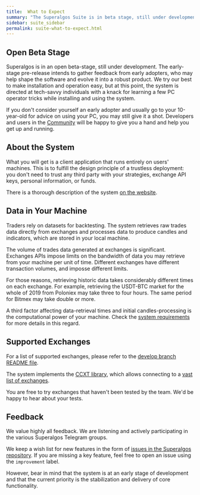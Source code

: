```yaml
---
title:  What to Expect
summary: "The Superalgos Suite is in beta stage, still under development. Check the website for details on features and functionality."
sidebar: suite_sidebar
permalink: suite-what-to-expect.html
---
```


## Open Beta Stage

Superalgos is in an open beta-stage, still under development. The early-stage pre-release intends to gather feedback from early adopters, who may help shape the software and evolve it into a robust product. We try our best to make installation and operation easy, but at this point, the system is directed at tech-savvy individuals with a knack for learning a few PC operator tricks while installing and using the system.

If you don't consider yourself an early adopter and usually go to your 10-year-old for advice on using your PC, you may still give it a shot. Developers and users in the <a href="https://t.me/superalgoscommunity" rel="nofollow" rel="noopener" target="_blank">Community</a> will be happy to give you a hand and help you get up and running.

## About the System

What you will get is a client application that runs entirely on users' machines. This is to fulfill the design principle of a trustless deployment: you don't need to trust any third party with your strategies, exchange API keys, personal information, or funds.

There is a thorough description of the system [on the website](https://superalgos.org/).

## Data in Your Machine

Traders rely on datasets for backtesting. The system retrieves raw trades data directly from exchanges and processes data to produce candles and  indicators, which are stored in your local machine.

The volume of trades data generated at exchanges is significant. Exchanges APIs impose limits on the bandwidth of data you may retrieve from your machine per unit of time. Different exchanges have different transaction volumes, and imposse different limits.

For those reasons, retrieving historic data takes considerably different times on each exchange. For example, retrieving the USDT-BTC market for the whole of 2019 from Poloniex may take three to four hours. The same period for Bitmex may take double or more.

A third factor affecting data-retrieval times and initial candles-processing is the computational power of your machine. Check the [system requirements](suite-system-requirements.html) for more details in this regard.

## Supported Exchanges

For a list of supported exchanges, please refer to the <a href="https://github.com/Superalgos/Superalgos/blob/develop/README.md" rel="nofollow" rel="noopener" target="_blank">develop branch README file</a>. 

The system implements the <a href="https://github.com/ccxt/ccxt/" rel="nofollow" rel="noopener" target="_blank">CCXT library</a>, which allows connecting to a <a href="https://github.com/ccxt/ccxt/wiki/Exchange-Markets" rel="nofollow" rel="noopener" target="_blank">vast list of exchanges</a>. 

You are free to try exchanges that haven't been tested by the team. We'd be happy to hear about your tests.

## Feedback

We value highly all feedback. We are listening and actively participating in the various Superalgos Telegram groups.

We keep a wish list for new features in the form of <a href="https://github.com/Superalgos/Platform/issues" rel="nofollow" rel="noopener" target="_blank">issues in the Superalgos repository</a>. If you are missing a key feature, feel free to open an issue using the ```improvement``` label.

However, bear in mind that the system is at an early stage of development and that the current priority is the stabilization and delivery of core functionality.

